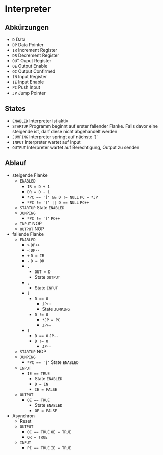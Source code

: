 # Interpreter
## Abkürzungen
- `D` Data
- `DP` Data Pointer
- `IR` Increment Register
- `DR` Decrement Register
- `OUT` Ouput Register
- `OE` Output Enable
- `OC` Output Confirmed
- `IN` Input Register
- `IE` Input Enable
- `PI` Push Input
- `JP` Jump Pointer
## States
- `ENABLED` Interpreter ist aktiv
- `STARTUP` Programm beginnt auf erster fallender Flanke. Falls davor eine steigende ist, darf diese nicht abgehandelt werden
- `JUMPING` Interpreter springt auf nächste ']'
- `INPUT` Interpreter wartet auf Input
- `OUTPUT` Interpreter wartet auf Berechtigung, Output zu senden
## Ablauf
- steigende Flanke
    - `ENABLED`
        - `IR = D + 1`
        - `DR = D - 1`
        - `*PC == ']' && D != NULL` `PC = *JP`
        - `*PC != ']' || D == NULL` `PC++`
    - `STARTUP` State `ENABLED`
    - `JUMPING`
        - `*PC != ']'` `PC++`
    - `INPUT` NOP
    - `OUTPUT` NOP
- fallende Flanke
    - `ENABLED`
        - `>` `DP++`
        - `<` `DP--`
        - `+` `D = IR`
        - `-` `D = DR`
        - `.`
            - `OUT = D`
            - State `OUTPUT`
        - `,` 
            - State `INPUT`
        - `[`
            - `D == 0`
                - `JP++`
                - State `JUMPING`
            - `D != 0`
                - `*JP = PC`
                - `JP++`
        - `]`
            - `D == 0` `JP--`
            - `D != 0`
                - `JP--`
    - `STARTUP` NOP
    - `JUMPING`
        - `*PC == ']'` State `ENABLED`
    - `INPUT`
        - `IE == TRUE`
            - State `ENABLED`
            - `D = IN`
            - `IE = FALSE`
    - `OUTPUT`
        - `OE == TRUE`
            - State `ENABLED`
            - `OE = FALSE`
- Asynchron
    - Reset
    - `OUTPUT`
        - `OC == TRUE` `OE = TRUE`
        - `OR = TRUE`
    - `INPUT`
        - `PI == TRUE` `IE = TRUE`